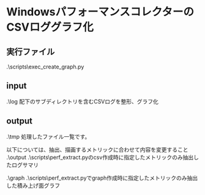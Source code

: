 # WindowsパフォーマンスコレクターのCSVロググラフ化
## 実行ファイル
.\scripts\exec_create_graph.py

## input
.\log
配下のサブディレクトリを含むCSVログを整形、グラフ化


## output
.\tmp
処理したファイル一覧です。

以下については、抽出、描画するメトリックに合わせて内容を変更すること
.\output
.\scripts\perf_extract.pyのcsv作成時に指定したメトリックのみ抽出したログサマリ

.\graph
.\scripts\perf_extract.pyでgraph作成時に指定したメトリックのみ抽出した積み上げ面グラフ



